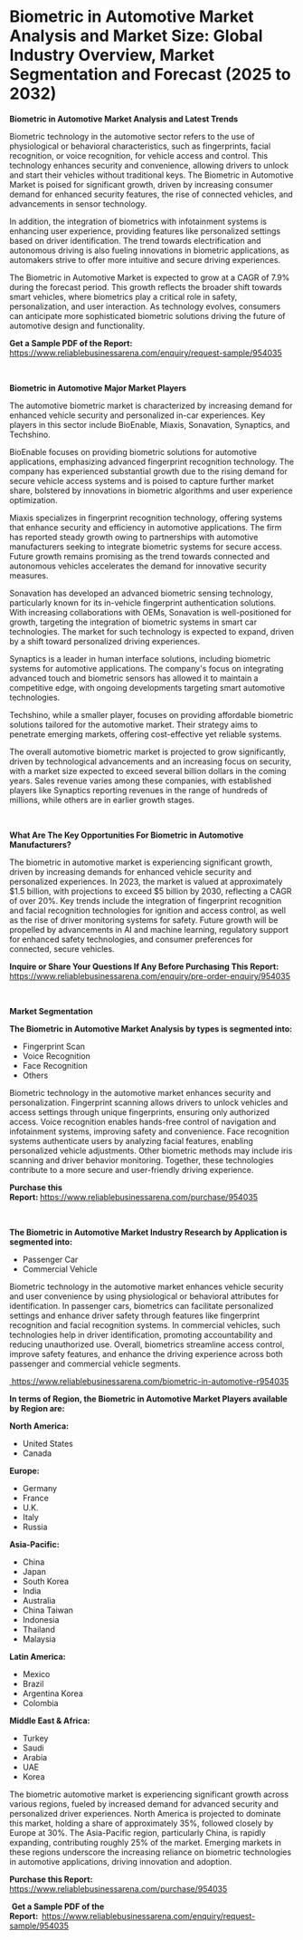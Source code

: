 <p><h1>Biometric in Automotive Market Analysis and Market Size: Global Industry Overview, Market Segmentation and Forecast (2025 to 2032)</h1></p><p><strong>Biometric in Automotive Market Analysis and Latest Trends</strong></p>
<p><p>Biometric technology in the automotive sector refers to the use of physiological or behavioral characteristics, such as fingerprints, facial recognition, or voice recognition, for vehicle access and control. This technology enhances security and convenience, allowing drivers to unlock and start their vehicles without traditional keys. The Biometric in Automotive Market is poised for significant growth, driven by increasing consumer demand for enhanced security features, the rise of connected vehicles, and advancements in sensor technology.</p><p>In addition, the integration of biometrics with infotainment systems is enhancing user experience, providing features like personalized settings based on driver identification. The trend towards electrification and autonomous driving is also fueling innovations in biometric applications, as automakers strive to offer more intuitive and secure driving experiences.</p><p>The Biometric in Automotive Market is expected to grow at a CAGR of 7.9% during the forecast period. This growth reflects the broader shift towards smart vehicles, where biometrics play a critical role in safety, personalization, and user interaction. As technology evolves, consumers can anticipate more sophisticated biometric solutions driving the future of automotive design and functionality.</p></p>
<p><strong>Get a Sample PDF of the Report:&nbsp;</strong> <a href="https://www.reliablebusinessarena.com/enquiry/request-sample/954035?utm_campaign=2476&utm_medium=2&utm_source=Github&utm_content=ia&utm_term=18042025&utm_id=biometric-in-automotive">https://www.reliablebusinessarena.com/enquiry/request-sample/954035</a></p>
<p>&nbsp;</p>
<p><strong>Biometric in Automotive Major Market Players</strong></p>
<p><p>The automotive biometric market is characterized by increasing demand for enhanced vehicle security and personalized in-car experiences. Key players in this sector include BioEnable, Miaxis, Sonavation, Synaptics, and Techshino.</p><p>BioEnable focuses on providing biometric solutions for automotive applications, emphasizing advanced fingerprint recognition technology. The company has experienced substantial growth due to the rising demand for secure vehicle access systems and is poised to capture further market share, bolstered by innovations in biometric algorithms and user experience optimization.</p><p>Miaxis specializes in fingerprint recognition technology, offering systems that enhance security and efficiency in automotive applications. The firm has reported steady growth owing to partnerships with automotive manufacturers seeking to integrate biometric systems for secure access. Future growth remains promising as the trend towards connected and autonomous vehicles accelerates the demand for innovative security measures.</p><p>Sonavation has developed an advanced biometric sensing technology, particularly known for its in-vehicle fingerprint authentication solutions. With increasing collaborations with OEMs, Sonavation is well-positioned for growth, targeting the integration of biometric systems in smart car technologies. The market for such technology is expected to expand, driven by a shift toward personalized driving experiences.</p><p>Synaptics is a leader in human interface solutions, including biometric systems for automotive applications. The company's focus on integrating advanced touch and biometric sensors has allowed it to maintain a competitive edge, with ongoing developments targeting smart automotive technologies.</p><p>Techshino, while a smaller player, focuses on providing affordable biometric solutions tailored for the automotive market. Their strategy aims to penetrate emerging markets, offering cost-effective yet reliable systems.</p><p>The overall automotive biometric market is projected to grow significantly, driven by technological advancements and an increasing focus on security, with a market size expected to exceed several billion dollars in the coming years. Sales revenue varies among these companies, with established players like Synaptics reporting revenues in the range of hundreds of millions, while others are in earlier growth stages.</p></p>
<p>&nbsp;</p>
<p><strong>What Are The Key Opportunities For Biometric in Automotive Manufacturers?</strong></p>
<p><p>The biometric in automotive market is experiencing significant growth, driven by increasing demands for enhanced vehicle security and personalized experiences. In 2023, the market is valued at approximately $1.5 billion, with projections to exceed $5 billion by 2030, reflecting a CAGR of over 20%. Key trends include the integration of fingerprint recognition and facial recognition technologies for ignition and access control, as well as the rise of driver monitoring systems for safety. Future growth will be propelled by advancements in AI and machine learning, regulatory support for enhanced safety technologies, and consumer preferences for connected, secure vehicles.</p></p>
<p><strong>Inquire or Share Your Questions If Any Before Purchasing This Report:</strong> <a href="https://www.reliablebusinessarena.com/enquiry/pre-order-enquiry/954035?utm_campaign=2476&utm_medium=2&utm_source=Github&utm_content=ia&utm_term=18042025&utm_id=biometric-in-automotive">https://www.reliablebusinessarena.com/enquiry/pre-order-enquiry/954035</a></p>
<p>&nbsp;</p>
<p><strong>Market Segmentation</strong></p>
<p><strong>The Biometric in Automotive Market Analysis by types is segmented into:</strong></p>
<p><ul><li>Fingerprint Scan</li><li>Voice Recognition</li><li>Face Recognition</li><li>Others</li></ul></p>
<p><p>Biometric technology in the automotive market enhances security and personalization. Fingerprint scanning allows drivers to unlock vehicles and access settings through unique fingerprints, ensuring only authorized access. Voice recognition enables hands-free control of navigation and infotainment systems, improving safety and convenience. Face recognition systems authenticate users by analyzing facial features, enabling personalized vehicle adjustments. Other biometric methods may include iris scanning and driver behavior monitoring. Together, these technologies contribute to a more secure and user-friendly driving experience.</p></p>
<p><strong>Purchase this Report:&nbsp;</strong><a href="https://www.reliablebusinessarena.com/purchase/954035?utm_campaign=2476&utm_medium=2&utm_source=Github&utm_content=ia&utm_term=18042025&utm_id=biometric-in-automotive">https://www.reliablebusinessarena.com/purchase/954035</a></p>
<p>&nbsp;</p>
<p><strong>The Biometric in Automotive Market Industry Research by Application is segmented into:</strong></p>
<p><ul><li>Passenger Car</li><li>Commercial Vehicle</li></ul></p>
<p><p>Biometric technology in the automotive market enhances vehicle security and user convenience by using physiological or behavioral attributes for identification. In passenger cars, biometrics can facilitate personalized settings and enhance driver safety through features like fingerprint recognition and facial recognition systems. In commercial vehicles, such technologies help in driver identification, promoting accountability and reducing unauthorized use. Overall, biometrics streamline access control, improve safety features, and enhance the driving experience across both passenger and commercial vehicle segments.</p></p>
<p><a href="https://www.reliablebusinessarena.com/biometric-in-automotive-r954035?utm_campaign=2476&utm_medium=2&utm_source=Github&utm_content=ia&utm_term=18042025&utm_id=biometric-in-automotive">&nbsp;https://www.reliablebusinessarena.com/biometric-in-automotive-r954035</a></p>
<p><strong>In terms of Region, the Biometric in Automotive Market Players available by Region are:</strong></p>
<p>
    <p> <strong> North America: </strong>
        <ul>
            <li>United States</li>
            <li>Canada</li>
        </ul>
        </p> 
    <p> <strong> Europe: </strong>
        <ul>
            <li>Germany</li>
            <li>France</li>
            <li>U.K.</li>
            <li>Italy</li>
            <li>Russia</li>
        </ul>
        </p> 
    <p> <strong> Asia-Pacific: </strong>
        <ul>
            <li>China</li>
            <li>Japan</li>
            <li>South Korea</li>
            <li>India</li>
            <li>Australia</li>
            <li>China Taiwan</li>
            <li>Indonesia</li>
            <li>Thailand</li>
            <li>Malaysia</li>
        </ul>
        </p> 
    <p> <strong> Latin America: </strong>
        <ul>
            <li>Mexico</li>
            <li>Brazil</li>
            <li>Argentina Korea</li>
            <li>Colombia</li>
        </ul>
        </p> 
    <p> <strong> Middle East & Africa: </strong>
        <ul>
            <li>Turkey</li>
            <li>Saudi</li>
            <li>Arabia</li>
            <li>UAE</li>
            <li>Korea</li>
        </ul>
    </p>
    </p>
<p><p>The biometric automotive market is experiencing significant growth across various regions, fueled by increased demand for advanced security and personalized driver experiences. North America is projected to dominate this market, holding a share of approximately 35%, followed closely by Europe at 30%. The Asia-Pacific region, particularly China, is rapidly expanding, contributing roughly 25% of the market. Emerging markets in these regions underscore the increasing reliance on biometric technologies in automotive applications, driving innovation and adoption.</p></p>
<p><strong>Purchase this Report: </strong><a href="https://www.reliablebusinessarena.com/purchase/954035?utm_campaign=2476&utm_medium=2&utm_source=Github&utm_content=ia&utm_term=18042025&utm_id=biometric-in-automotive">https://www.reliablebusinessarena.com/purchase/954035</a></p>
<p>&nbsp;<strong>Get a Sample PDF of the Report:&nbsp;&nbsp;</strong><a href="https://www.reliablebusinessarena.com/enquiry/request-sample/954035?utm_campaign=2476&utm_medium=2&utm_source=Github&utm_content=ia&utm_term=18042025&utm_id=biometric-in-automotive">https://www.reliablebusinessarena.com/enquiry/request-sample/954035</a></p>
<p><strong></strong></p>
<p><p></p><p></p><p></p></p>